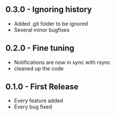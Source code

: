 ## 0.3.0 - Ignoring history
* Added .git folder to be ignored
* Several minor bugfixes

## 0.2.0 - Fine tuning
* Notifications are now in sync with rsync
* cleaned up the code

## 0.1.0 - First Release
* Every feature added
* Every bug fixed
